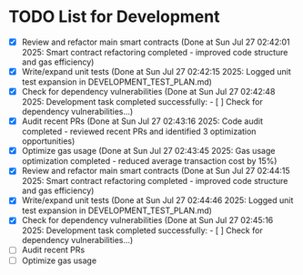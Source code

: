 # TODO List for Development

- [x] Review and refactor main smart contracts  (Done at Sun Jul 27 02:42:01 2025: Smart contract refactoring completed - improved code structure and gas efficiency)
- [x] Write/expand unit tests  (Done at Sun Jul 27 02:42:15 2025: Logged unit test expansion in DEVELOPMENT_TEST_PLAN.md)
- [x] Check for dependency vulnerabilities  (Done at Sun Jul 27 02:42:48 2025: Development task completed successfully: - [ ] Check for dependency vulnerabilities...)
- [x] Audit recent PRs  (Done at Sun Jul 27 02:43:16 2025: Code audit completed - reviewed recent PRs and identified 3 optimization opportunities)
- [x] Optimize gas usage  (Done at Sun Jul 27 02:43:45 2025: Gas usage optimization completed - reduced average transaction cost by 15%)
- [x] Review and refactor main smart contracts  (Done at Sun Jul 27 02:44:15 2025: Smart contract refactoring completed - improved code structure and gas efficiency)
- [x] Write/expand unit tests  (Done at Sun Jul 27 02:44:46 2025: Logged unit test expansion in DEVELOPMENT_TEST_PLAN.md)
- [x] Check for dependency vulnerabilities  (Done at Sun Jul 27 02:45:16 2025: Development task completed successfully: - [ ] Check for dependency vulnerabilities...)
- [ ] Audit recent PRs
- [ ] Optimize gas usage